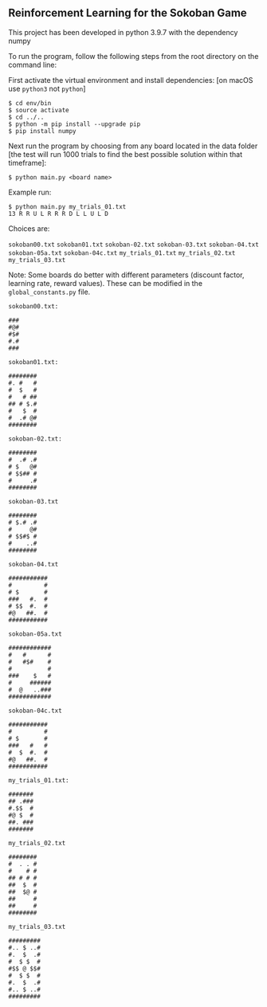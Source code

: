 ## Reinforcement Learning for the Sokoban Game

This project has been developed in python 3.9.7 with 
the dependency numpy

To run the program, follow the following steps from the 
root directory on the command line:

First activate the virtual environment and install dependencies:
[on macOS use `python3` not `python`]

```
$ cd env/bin
$ source activate
$ cd ../..
$ python -m pip install --upgrade pip
$ pip install numpy
```

Next run the program by choosing from any board located in
the data folder [the test will run 1000 trials to find the 
best possible solution within that timeframe]:

`$ python main.py <board name>`

Example run:

```
$ python main.py my_trials_01.txt
13 R R U L R R R D L L U L D
```

Choices are:

`sokoban00.txt`
`sokoban01.txt`
`sokoban-02.txt`
`sokoban-03.txt`
`sokoban-04.txt`
`sokoban-05a.txt`
`sokoban-04c.txt`
`my_trials_01.txt`
`my_trials_02.txt`
`my_trials_03.txt`

Note:
Some boards do better with different parameters (discount
factor, learning rate, reward values). These can be modified
in the `global_constants.py` file.

```
sokoban00.txt:

###
#@#
#$#
#.#
###
```

```
sokoban01.txt:

########
#. #   #
#  $   #
#   # ##
## # $.#
#   $  #
#  .# @#
########
```

```
sokoban-02.txt:

########
#  .# .#
# $   @#
# $$## #
#     .#
########
```

```
sokoban-03.txt

########
# $.# .#
#     @#
# $$#$ #
#    ..#
########
```

```
sokoban-04.txt

###########
#         #
# $       #
###   #.  #
# $$  #.  #
#@   ##.  #
###########
```

```
sokoban-05a.txt

############
#   #      #
#   #$#    #
#          #
###    $   #
#     ######
#  @   ..###
############
```

```
sokoban-04c.txt

###########
#         #
# $       #
###   #   #
#  $  #.  #
#@   ##.  #
###########
```

```
my_trials_01.txt:

#######
## .###
#.$$  #
#@ $  #
##. ###
#######
```

```
my_trials_02.txt

########
#  . . #
#    # #
## # # #
##  $  #
##  $@ #
##     #
##     #
########
```

```
my_trials_03.txt

#########
#.. $ ..#
#.  $  .#
#  $ $  #
#$$ @ $$#
#  $ $  #
#.  $  .#
#.. $ ..#
#########
```